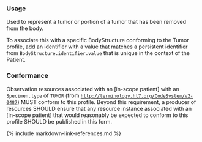 ### Usage

Used to represent a tumor or portion of a tumor that has been removed from the body.

To associate this with a specific BodyStructure conforming to the Tumor profile, add an identifier with a value that matches a persistent identifier from `BodyStructure.identifier.value` that is unique in the context of the Patient.


### Conformance

Observation resources associated with an [in-scope patient] with an `Specimen.type` of `TUMOR` (from [`http://terminology.hl7.org/CodeSystem/v2-0487`](https://terminology.hl7.org/2.1.0/CodeSystem-v2-0487.html)) MUST conform to this profile. Beyond this requirement, a producer of resources SHOULD ensure that any resource instance associated with an [in-scope patient] that would reasonably be expected to conform to this profile SHOULD be published in this form.

{% include markdown-link-references.md %}
